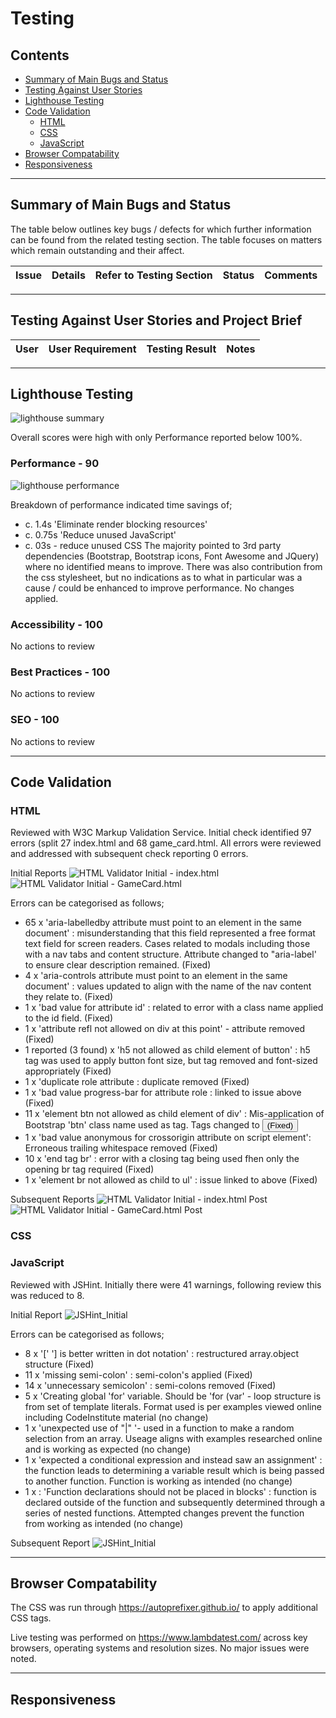 # Testing 

## Contents
- [Summary of Main Bugs and Status](#summary-of-main-bugs-and-status)
- [Testing Against User Stories](#testing-against-user-stories-and-project-brief)
- [Lighthouse Testing](#lighthouse-testing)
- [Code Validation](#code-validation)
  * [HTML](#html)
  * [CSS](#css)
  * [JavaScript](#javascript)
- [Browser Compatability](#browser-compatability)
- [Responsiveness](#responsiveness)


------

## Summary of Main Bugs and Status

The table below outlines key bugs / defects for which further information can be found from the related testing section. The table focuses on matters which remain outstanding and their affect.   

Issue | Details | Refer to Testing Section | Status | Comments |
|-----|----------|----------|-----|----------|




------

## Testing Against User Stories and Project Brief

 | User | User Requirement | Testing Result | Notes |
 | ---- | ---------------- | -------------- | -------- |


------

## Lighthouse Testing

![lighthouse summary](README-Files/LightHouse_Summary.png)

Overall scores were high with only Performance reported below 100%. 

### Performance - 90
![lighthouse performance](README-Files/LightHouse_Performance.png)

Breakdown of performance indicated time savings of;
- c. 1.4s 'Eliminate render blocking resources' 
- c. 0.75s 'Reduce unused JavaScript' 
- c. 03s - reduce unused CSS
The majority pointed to 3rd party dependencies (Bootstrap, Bootstrap icons, Font Awesome and JQuery) where no identified means to improve. There was also contribution from the css stylesheet, but no indications as to what in particular was a cause / could be enhanced to improve performance. No changes applied.


### Accessibility - 100
No actions to review

### Best Practices - 100
No actions to review

### SEO - 100
No actions to review

------

## Code Validation

### HTML 

Reviewed with W3C Markup Validation Service. Initial check identified 97 errors (split 27 index.html and 68 game_card.html. All errors were reviewed and addressed with subsequent check reporting 0 errors.

Initial Reports
![HTML Validator Initial - index.html](README-Files/HTMLChecker_Index_Initial.png)
![HTML Validator Initial - GameCard.html](README-Files/HTMLChecker_GameCard_Initial.png)

Errors can be categorised as follows;
- 65 x 'aria-labelledby attribute must point to an element in the same document' : misunderstanding that this field represented a free format text field for screen readers. Cases related to modals including those with a nav tabs and content structure. Attribute changed to "aria-label' to ensure clear description remained. (Fixed)
- 4 x 'aria-controls attribute must point to an element in the same document' : values updated to align with the name of the nav content they relate to. (Fixed)
- 1 x 'bad value for attribute id' : related to error with a class name applied to the id field. (Fixed)
- 1 x 'attribute refl not allowed on div at this point' - attribute removed (Fixed)
- 1 reported (3 found) x 'h5 not allowed as child element of button' : h5 tag was used to apply button font size, but tag removed and font-sized appropriately (Fixed)
- 1 x 'duplicate role attribute : duplicate removed (Fixed)
- 1 x 'bad value progress-bar for attribute role : linked to issue above (Fixed)
- 11 x 'element btn not allowed as child element of div' : Mis-application of Bootstrap 'btn' class name used as tag. Tags changed to <button> (Fixed)
- 1 x 'bad value anonymous  for crossorigin attribute on script element': Erroneous trailing whitespace removed (Fixed)
- 10 x 'end tag br' : error with a closing tag being used fhen only the opening br tag required (Fixed) 
- 1 x 'element br not allowed as child to ul' : issue linked to above (Fixed)

Subsequent Reports
![HTML Validator Initial - index.html Post](README-Files/HTMLChecker_Index_Post.png)
![HTML Validator Initial - GameCard.html Post](README-Files/HTMLChecker_GameCard_Post.png)
 
 
### CSS

 
 

### JavaScript

Reviewed with JSHint. Initially there were 41 warnings, following review this was reduced to 8.

Initial Report
![JSHint_Initial](README-Files/JSHint_Initial.png)

Errors can be categorised as follows;
- 8 x '[' '] is better written in dot notation' : restructured array.object structure (Fixed)
- 11 x 'missing semi-colon' : semi-colon's applied (Fixed)
- 14 x 'unnecessary semicolon' : semi-colons removed (Fixed)
- 5 x 'Creating global 'for' variable. Should be 'for (var' - loop structure is from set of template literals. Format used is per examples viewed online including CodeInstitute material (no change)
- 1 x 'unexpected use of "|" '- used in a function to make a random selection from an array. Useage aligns with examples researched online and is working as expected (no change)
- 1 x 'expected a conditional expression and instead saw an assignment' :  the function leads to determining a variable result which is being passed to another function. Function is working as intended (no change)
- 1 x : 'Function declarations should not be placed in blocks' : function is declared outside of the function and subsequently determined through a series of nested functions. Attempted changes prevent the function from working as intended (no change)
 
Subsequent Report 
![JSHint_Initial](README-Files/JSHint_Post.png)

 
  
------  
  
## Browser Compatability
The CSS was run through https://autoprefixer.github.io/ to apply additional CSS tags.

Live testing was performed on https://www.lambdatest.com/ across key browsers, operating systems and resolution sizes. No major issues were noted.


------

## Responsiveness






